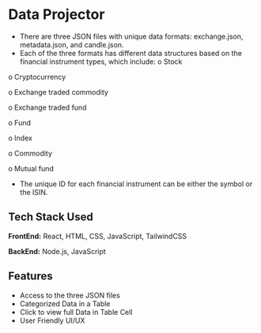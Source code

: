
# Data Projector

-	There are three JSON files with unique data formats: exchange.json, metadata.json, and candle.json.
-	Each of the three formats has different data structures based on the financial instrument types, which include:
o	Stock

o	Cryptocurrency

o	Exchange traded commodity

o	Exchange traded fund

o	Fund

o	Index

o	Commodity

o	Mutual fund

-	The unique ID for each financial instrument can be either the symbol or the ISIN.


## Tech Stack Used

**FrontEnd:** React, HTML, CSS, JavaScript, TailwindCSS

**BackEnd:** Node.js, JavaScript


## Features

- Access to the three JSON files 
- Categorized Data in a Table
- Click to view full Data in Table Cell
- User Friendly UI/UX




